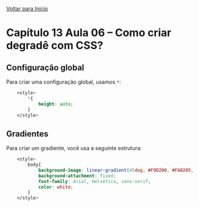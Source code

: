 [Voltar para Início](https://github.com/vinis-moraes/curso-html-css)
# Capítulo 13 Aula 06 – Como criar degradê com CSS?

## Configuração global

Para criar uma configuração global, usamos `*`:

```css
    <style>
        *{
            height: auto;
        }
    </style>
```

## Gradientes

Para criar um gradiente, você usa a seguinte estrutura:
```css
    <style>
        body{
            background-image: linear-gradient(45deg, #F9D200, #FA0205, #C92066, #7D36AE);
            background-attachment: fixed;
            font-family: Arial, Helvetica, sans-serif;
            color: white;
        }
    </style>
```
